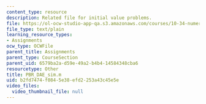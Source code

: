 ```yaml
---
content_type: resource
description: Related file for initial value problems.
file: https://ol-ocw-studio-app-qa.s3.amazonaws.com/courses/10-34-numerical-methods-applied-to-chemical-engineering-fall-2005/b2fd7474f0845e38efd2253a43c45e5e_PBR_DAE_sim.m
file_type: text/plain
learning_resource_types:
- Assignments
ocw_type: OCWFile
parent_title: Assignments
parent_type: CourseSection
parent_uid: 6579ba2a-d59e-49a2-b4b4-14584348cba6
resourcetype: Other
title: PBR_DAE_sim.m
uid: b2fd7474-f084-5e38-efd2-253a43c45e5e
video_files:
  video_thumbnail_file: null
---
```

